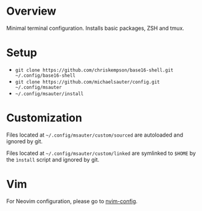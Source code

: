 # Overview

Minimal terminal configuration. Installs basic packages, ZSH and tmux.

# Setup

* `git clone https://github.com/chriskempson/base16-shell.git ~/.config/base16-shell`
* `git clone https://github.com/michaelsauter/config.git ~/.config/msauter`
* `~/.config/msauter/install`

# Customization

Files located at `~/.config/msauter/custom/sourced` are autoloaded and ignored
by git.

Files located at `~/.config/msauter/custom/linked` are symlinked to `$HOME` by
the `ìnstall` script and ignored by git.

# Vim

For Neovim configuration, please go to
[nvim-config](https://github.com/michaelsauter/nvim-config).
